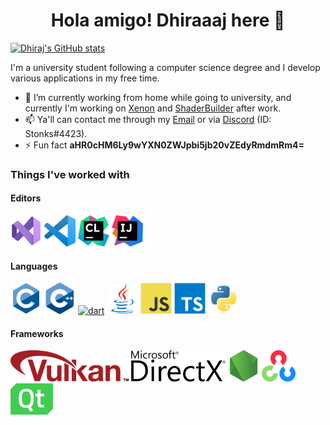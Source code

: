<h1 align="center"> Hola amigo! Dhiraaaj here 🍃 </h1>

[![Dhiraj's GitHub stats](https://github-readme-stats.vercel.app/api?username=dhirajwishal&show_icons=true&theme=tokyonight)](https://github.com/anuraghazra/github-readme-stats)

I'm a university student following a computer science degree and I develop various applications in my free time.

- 🔭 I’m currently working from home while going to university, and currently I'm working on [Xenon](https://github.com/DhirajWishal/Xenon) and [ShaderBuilder](https://github.com/DhirajWishal/ShaderBuilder) after work.
- 📫 Ya'll can contact me through my [Email](mailto:wishaldhiraj@gmail.com) or via [Discord](https://discord.com/) (ID: Stonks#4423).
- ⚡ Fun fact **aHR0cHM6Ly9wYXN0ZWJpbi5jb20vZEdyRmdmRm4=**

### Things I've worked with

#### Editors

[<img alt="VisualStudio" src="assets/Product-Icon.svg" height="50" />](https://visualstudio.microsoft.com/)
[<img alt="VSCode" src="assets/Visual_Studio_Code_1.35_icon.svg.png" height="50" />](https://code.visualstudio.com/)
[<img alt="CLion" src="assets/clion_logo_300x300.png" height="50" />](https://www.jetbrains.com/clion/)
[<img alt="IntelliJ IDEA" src="assets/IntelliJ_IDEA_Icon.svg.png" height="50" />](https://www.jetbrains.com/idea/)

#### Languages

[<img src="https://raw.githubusercontent.com/devicons/devicon/master/icons/c/c-original.svg" alt="c" width="50" height="50"/>](https://www.cprogramming.com/)
[<img src="https://raw.githubusercontent.com/devicons/devicon/master/icons/cplusplus/cplusplus-original.svg" alt="cplusplus" width="50" height="50"/>](https://www.w3schools.com/cpp/)
[<img src="https://www.vectorlogo.zone/logos/dartlang/dartlang-icon.svg" alt="dart" width="50" height="50"/>](https://dart.dev)
[<img src="https://raw.githubusercontent.com/devicons/devicon/master/icons/java/java-original.svg" alt="java" width="50" height="50"/>](https://www.java.com)
[<img src="https://raw.githubusercontent.com/devicons/devicon/master/icons/javascript/javascript-original.svg" alt="javascript" width="50" height="50"/>](https://developer.mozilla.org/en-US/docs/Web/JavaScript)
[<img src="https://raw.githubusercontent.com/devicons/devicon/master/icons/typescript/typescript-original.svg" alt="typescript" width="50" height="50"/>](https://www.typescriptlang.org/)
[<img src="https://raw.githubusercontent.com/devicons/devicon/master/icons/python/python-original.svg" alt="python" width="50" height="50"/>](https://www.python.org)

#### Frameworks

[<img alt="Vulkan" src="assets/1200px-Vulkan_API_logo.svg.png" height="50" />](https://www.vulkan.org/)
[<img alt="DirectX 12" src="assets/directx-12-download-for-windows-10.png" height="50" />](https://learn.microsoft.com/en-us/windows/win32/direct3d12/direct3d-12-graphics)
[<img alt="NodeJS" src="assets/5968322.png" height="50" />](https://nodejs.org/en/)
[<img alt="OpenCV" src="assets/OpenCV_logo_no_text_.png" height="50" />](https://opencv.org/)
[<img alt="Qt" src="assets/Qt_logo_2016.svg.png" height="50" />](https://www.qt.io/?hsLang=en)
